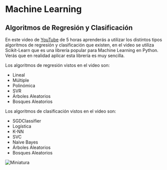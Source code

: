 # Machine Learning

## Algoritmos de Regresión y Clasificación

En este video de [YouTube](https://youtu.be/xyU2pzKTQE0) de 5 horas aprenderás a utilizar los distintos tipos algoritmos de regresión y clasificación que existen, 
en el video se utiliza Scikit-Learn que es una librería popular para Machine Learning en Python. Verás que en realidad aplicar esta librería es muy sencilla.

Los algoritmos de regresión vistos en el video son:

- Lineal
- Múltiple
- Polinómica
- SVR
- Árboles Aleatorios
- Bosques Aleatorios

Los algoritmos de clasificación vistos en el video son:

- SGDClassifier
- Logística
- K-NN
- SVC
- Naive Bayes
- Árboles Aleatorios
- Bosques Aleatorios
 
 ![Miniatura](https://github.com/Adrian-Cancino/Machine-Learning-ScikitLearn/assets/71229190/fe4c765f-c083-4ed4-9776-0dafa656769c)

    
